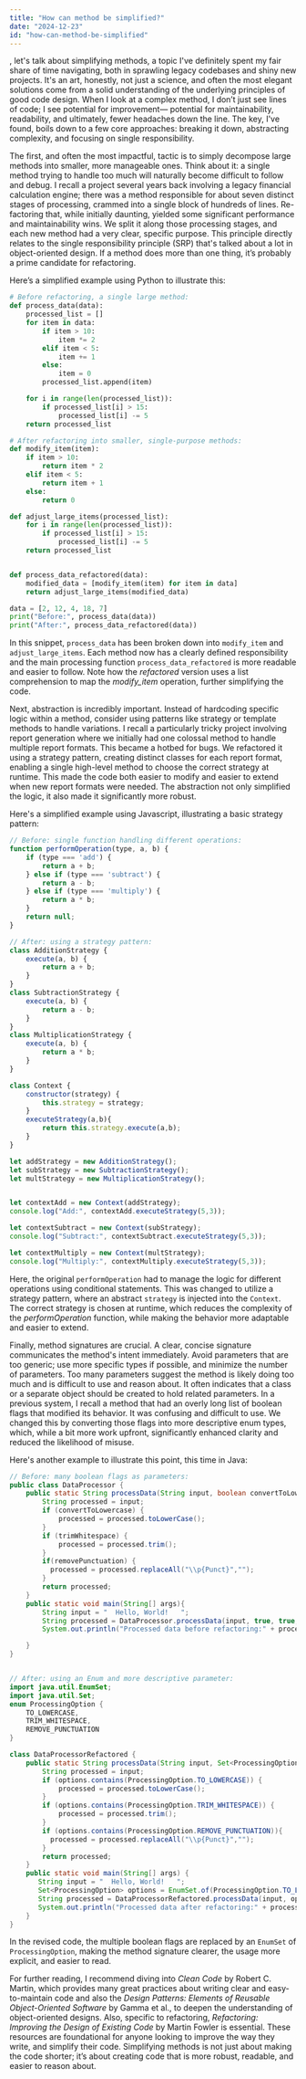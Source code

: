 ```yaml
---
title: "How can method be simplified?"
date: "2024-12-23"
id: "how-can-method-be-simplified"
---
```


, let's talk about simplifying methods, a topic I've definitely spent my fair share of time navigating, both in sprawling legacy codebases and shiny new projects. It's an art, honestly, not just a science, and often the most elegant solutions come from a solid understanding of the underlying principles of good code design. When I look at a complex method, I don’t just see lines of code; I see potential for improvement— potential for maintainability, readability, and ultimately, fewer headaches down the line. The key, I've found, boils down to a few core approaches: breaking it down, abstracting complexity, and focusing on single responsibility.

The first, and often the most impactful, tactic is to simply decompose large methods into smaller, more manageable ones. Think about it: a single method trying to handle too much will naturally become difficult to follow and debug. I recall a project several years back involving a legacy financial calculation engine; there was a method responsible for about seven distinct stages of processing, crammed into a single block of hundreds of lines. Re-factoring that, while initially daunting, yielded some significant performance and maintainability wins. We split it along those processing stages, and each new method had a very clear, specific purpose. This principle directly relates to the single responsibility principle (SRP) that's talked about a lot in object-oriented design. If a method does more than one thing, it’s probably a prime candidate for refactoring.

Here’s a simplified example using Python to illustrate this:

```python
# Before refactoring, a single large method:
def process_data(data):
    processed_list = []
    for item in data:
        if item > 10:
            item *= 2
        elif item < 5:
            item += 1
        else:
            item = 0
        processed_list.append(item)

    for i in range(len(processed_list)):
        if processed_list[i] > 15:
            processed_list[i] -= 5
    return processed_list

# After refactoring into smaller, single-purpose methods:
def modify_item(item):
    if item > 10:
        return item * 2
    elif item < 5:
        return item + 1
    else:
        return 0

def adjust_large_items(processed_list):
    for i in range(len(processed_list)):
        if processed_list[i] > 15:
            processed_list[i] -= 5
    return processed_list


def process_data_refactored(data):
    modified_data = [modify_item(item) for item in data]
    return adjust_large_items(modified_data)

data = [2, 12, 4, 18, 7]
print("Before:", process_data(data))
print("After:", process_data_refactored(data))

```

In this snippet, `process_data` has been broken down into `modify_item` and `adjust_large_items`. Each method now has a clearly defined responsibility and the main processing function `process_data_refactored` is more readable and easier to follow. Note how the *refactored* version uses a list comprehension to map the *modify_item* operation, further simplifying the code.

Next, abstraction is incredibly important. Instead of hardcoding specific logic within a method, consider using patterns like strategy or template methods to handle variations. I recall a particularly tricky project involving report generation where we initially had one colossal method to handle multiple report formats. This became a hotbed for bugs. We refactored it using a strategy pattern, creating distinct classes for each report format, enabling a single high-level method to choose the correct strategy at runtime. This made the code both easier to modify and easier to extend when new report formats were needed. The abstraction not only simplified the logic, it also made it significantly more robust.

Here's a simplified example using Javascript, illustrating a basic strategy pattern:

```javascript
// Before: single function handling different operations:
function performOperation(type, a, b) {
    if (type === 'add') {
        return a + b;
    } else if (type === 'subtract') {
        return a - b;
    } else if (type === 'multiply') {
        return a * b;
    }
    return null;
}

// After: using a strategy pattern:
class AdditionStrategy {
    execute(a, b) {
        return a + b;
    }
}
class SubtractionStrategy {
    execute(a, b) {
        return a - b;
    }
}
class MultiplicationStrategy {
    execute(a, b) {
        return a * b;
    }
}

class Context {
    constructor(strategy) {
        this.strategy = strategy;
    }
    executeStrategy(a,b){
        return this.strategy.execute(a,b);
    }
}

let addStrategy = new AdditionStrategy();
let subStrategy = new SubtractionStrategy();
let multStrategy = new MultiplicationStrategy();


let contextAdd = new Context(addStrategy);
console.log("Add:", contextAdd.executeStrategy(5,3));

let contextSubtract = new Context(subStrategy);
console.log("Subtract:", contextSubtract.executeStrategy(5,3));

let contextMultiply = new Context(multStrategy);
console.log("Multiply:", contextMultiply.executeStrategy(5,3));


```

Here, the original `performOperation` had to manage the logic for different operations using conditional statements. This was changed to utilize a strategy pattern, where an abstract `strategy` is injected into the `Context`. The correct strategy is chosen at runtime, which reduces the complexity of the *performOperation* function, while making the behavior more adaptable and easier to extend.

Finally, method signatures are crucial. A clear, concise signature communicates the method's intent immediately. Avoid parameters that are too generic; use more specific types if possible, and minimize the number of parameters. Too many parameters suggest the method is likely doing too much and is difficult to use and reason about. It often indicates that a class or a separate object should be created to hold related parameters. In a previous system, I recall a method that had an overly long list of boolean flags that modified its behavior. It was confusing and difficult to use. We changed this by converting those flags into more descriptive enum types, which, while a bit more work upfront, significantly enhanced clarity and reduced the likelihood of misuse.

Here's another example to illustrate this point, this time in Java:

```java
// Before: many boolean flags as parameters:
public class DataProcessor {
    public static String processData(String input, boolean convertToLowercase, boolean trimWhitespace, boolean removePunctuation) {
        String processed = input;
        if (convertToLowercase) {
            processed = processed.toLowerCase();
        }
        if (trimWhitespace) {
            processed = processed.trim();
        }
        if(removePunctuation) {
          processed = processed.replaceAll("\\p{Punct}","");
        }
        return processed;
    }
    public static void main(String[] args){
        String input = "  Hello, World!   ";
        String processed = DataProcessor.processData(input, true, true, true);
        System.out.println("Processed data before refactoring:" + processed);

    }
}


// After: using an Enum and more descriptive parameter:
import java.util.EnumSet;
import java.util.Set;
enum ProcessingOption {
    TO_LOWERCASE,
    TRIM_WHITESPACE,
    REMOVE_PUNCTUATION
}

class DataProcessorRefactored {
    public static String processData(String input, Set<ProcessingOption> options) {
        String processed = input;
        if (options.contains(ProcessingOption.TO_LOWERCASE)) {
            processed = processed.toLowerCase();
        }
        if (options.contains(ProcessingOption.TRIM_WHITESPACE)) {
            processed = processed.trim();
        }
        if (options.contains(ProcessingOption.REMOVE_PUNCTUATION)){
          processed = processed.replaceAll("\\p{Punct}","");
        }
        return processed;
    }
    public static void main(String[] args) {
       String input = "  Hello, World!   ";
       Set<ProcessingOption> options = EnumSet.of(ProcessingOption.TO_LOWERCASE, ProcessingOption.TRIM_WHITESPACE, ProcessingOption.REMOVE_PUNCTUATION);
       String processed = DataProcessorRefactored.processData(input, options);
       System.out.println("Processed data after refactoring:" + processed);
    }
}

```

In the revised code, the multiple boolean flags are replaced by an `EnumSet` of `ProcessingOption`, making the method signature clearer, the usage more explicit, and easier to read.

For further reading, I recommend diving into *Clean Code* by Robert C. Martin, which provides many great practices about writing clear and easy-to-maintain code and also the *Design Patterns: Elements of Reusable Object-Oriented Software* by Gamma et al., to deepen the understanding of object-oriented designs. Also, specific to refactoring, *Refactoring: Improving the Design of Existing Code* by Martin Fowler is essential. These resources are foundational for anyone looking to improve the way they write, and simplify their code. Simplifying methods is not just about making the code shorter; it’s about creating code that is more robust, readable, and easier to reason about.
